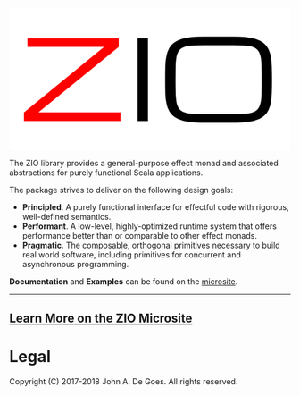 <img src="ZIO.svg" alt="ZIO" align="middle">

The ZIO library provides a general-purpose effect monad and associated abstractions for purely functional Scala applications.

The package strives to deliver on the following design goals:

 - **Principled**. A purely functional interface for effectful code with rigorous, well-defined semantics.
 - **Performant**. A low-level, highly-optimized runtime system that offers performance better than or comparable to other effect monads.
 - **Pragmatic**. The composable, orthogonal primitives necessary to build real world software, including primitives for concurrent and asynchronous programming.

**Documentation** and **Examples** can be found on the [microsite](https://scalaz.github.io/scalaz-zio/).

---
[Learn More on the ZIO Microsite](https://scalaz.github.io/scalaz-zio/)
---

# Legal

Copyright (C) 2017-2018 John A. De Goes. All rights reserved.

